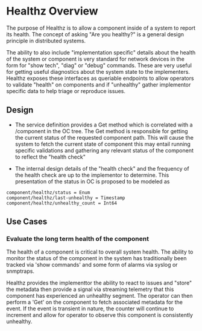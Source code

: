 # Healthz Overview

The purpose of Healthz is to allow a component inside of a system to report its
health. The concept of asking "Are you healthy?" is a general design principle
in distributed systems.

The ability to also include "implementation specific" details about the health
of the system or component is very standard for network devices in the form for
"show tech", "diag" or "debug" commands. These are very useful for getting
useful diagnostics about the system state to the implementers. Healthz exposes
these interfaces as queriable endpoints to allow operators to validate "health"
on components and if "unhealthy" gather implementor specific data to help triage
or reproduce issues.

## Design

* The service definition provides a Get method which is correlated with a
  /component in the OC tree. The Get method is responsible for getting the
  current status of the requested component path. This will cause the system
  to fetch the current state of component this may entail running specific
  validations and gathering any relevant status of the component to reflect
  the "health check"

* The internal design details of the "health check" and the frequency of the
  health check are up to the implementor to determine. This presentation of
  the status in OC is proposed to be modeled as

```yang
component/healthz/status = Enum
component/healthz/last-unhealthy = Timestamp
component/healthz/unhealthy_count = Int64
```

## Use Cases

### Evaluate the long term health of the component

The health of a component is critical to overall system health. The ability to
monitor the status of the component in the system has traditionally been tracked
via 'show commands' and some form of alarms via syslog or snmptraps.

Healthz provides the implementtor the ability to react to issues and "store" the
metadata then provide a signal via streaming telemetry that this component has
experienced an unhealthy segment. The operator can then perform a 'Get' on the
component to fetch associated metadata for the event. If the event is transient
in nature, the counter will continue to increment and allow for operator to
observe this component is consistently unhealthy.
